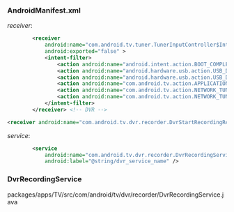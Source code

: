 ### AndroidManifest.xml

*receiver*:

```xml
        <receiver
            android:name="com.android.tv.tuner.TunerInputController$IntentReceiver"
            android:exported="false" >
            <intent-filter>
                <action android:name="android.intent.action.BOOT_COMPLETED" />
                <action android:name="android.hardware.usb.action.USB_DEVICE_ATTACHED" />
                <action android:name="android.hardware.usb.action.USB_DEVICE_DETACHED" />
                <action android:name="com.android.tv.action.APPLICATION_FIRST_LAUNCHED" />
                <action android:name="com.android.tv.action.NETWORK_TUNER_ATTACHED" />
                <action android:name="com.android.tv.action.NETWORK_TUNER_DETACHED" />
            </intent-filter>
        </receiver> <!-- DVR -->

<receiver android:name="com.android.tv.dvr.recorder.DvrStartRecordingReceiver" />
```

*service*:

```xml
        <service
            android:name="com.android.tv.dvr.recorder.DvrRecordingService"
            android:label="@string/dvr_service_name" />
```

### DvrRecordingService

packages/apps/TV/src/com/android/tv/dvr/recorder/DvrRecordingService.java

